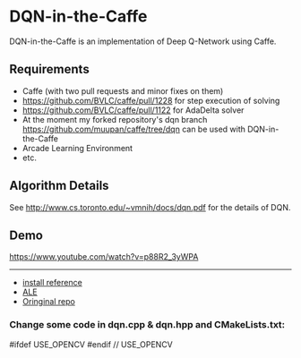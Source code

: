 DQN-in-the-Caffe
================

DQN-in-the-Caffe is an implementation of Deep Q-Network using Caffe.

Requirements
--

- Caffe (with two pull requests and minor fixes on them)
 - https://github.com/BVLC/caffe/pull/1228 for step execution of solving
 - https://github.com/BVLC/caffe/pull/1122 for AdaDelta solver
 - At the moment my forked repository's dqn branch https://github.com/muupan/caffe/tree/dqn can be used with DQN-in-the-Caffe
- Arcade Learning Environment
- etc.

Algorithm Details
--

See http://www.cs.toronto.edu/~vmnih/docs/dqn.pdf for the details of DQN.

Demo
--

https://www.youtube.com/watch?v=p88R2_3yWPA


---
- [install reference](http://blog.csdn.net/hmxiaobao/article/details/51275122)
- [ALE](http://www.arcadelearningenvironment.org/)
- [Oringinal repo](https://github.com/muupan/dqn-in-the-caffe)
### Change some code in dqn.cpp & dqn.hpp and CMakeLists.txt:
  #ifdef USE_OPENCV
  #endif  // USE_OPENCV
  
  
